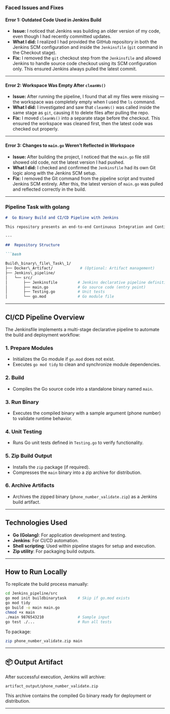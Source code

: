 ###  Faced Issues and Fixes

####  **Error 1: Outdated Code Used in Jenkins Build**

* **Issue:** I noticed that Jenkins was building an older version of my code, even though I had recently committed updates.
* **What I did:** I realized I had provided the GitHub repository in both the Jenkins SCM configuration and inside the `Jenkinsfile` (`git` command in the Checkout stage).
* **Fix:** I removed the `git` checkout step from the `Jenkinsfile` and allowed Jenkins to handle source code checkout using its SCM configuration only. This ensured Jenkins always pulled the latest commit.

---

####  **Error 2: Workspace Was Empty After `cleanWs()`**

* **Issue:** After running the pipeline, I found that all my files were missing — the workspace was completely empty when I used the `ls` command.
* **What I did:** I investigated and saw that `cleanWs()` was called inside the same stage as `git`, causing it to delete files after pulling the repo.
* **Fix:** I moved `cleanWs()` into a separate stage before the checkout. This ensured the workspace was cleaned first, then the latest code was checked out properly.

---

####  **Error 3: Changes to `main.go` Weren’t Reflected in Workspace**

* **Issue:** After building the project, I noticed that the `main.go` file still showed old code, not the latest version I had pushed.
* **What I did:** I checked and confirmed the `Jenkinsfile` had its own Git logic along with the Jenkins SCM setup.
* **Fix:** I removed the Git command from the pipeline script and trusted Jenkins SCM entirely. After this, the latest version of `main.go` was pulled and reflected correctly in the build.

---
###  Pipeline Task with golang

```markdown
#  Go Binary Build and CI/CD Pipeline with Jenkins

This repository presents an end-to-end Continuous Integration and Continuous Deployment (CI/CD) pipeline for building and packaging a Go-based application. The pipeline is implemented using Jenkins and includes source code management, module initialization, compilation, testing, and artifact archiving.

---

##  Repository Structure

```bash

Build\_binary\_file\_Task\_1/
├── Docker\_Artifact/            # (Optional: Artifact management)
├── Jenkins\_pipeline/
│   └── src/
│       ├── Jenkinsfile         # Jenkins declarative pipeline definition
│       ├── main.go             # Go source code (entry point)
│       ├── Testing.go          # Unit tests
│       └── go.mod              # Go module file

````

---

##  CI/CD Pipeline Overview

The Jenkinsfile implements a multi-stage declarative pipeline to automate the build and deployment workflow:

### 1. **Prepare Modules**
- Initializes the Go module if `go.mod` does not exist.
- Executes `go mod tidy` to clean and synchronize module dependencies.

### 2. **Build**
- Compiles the Go source code into a standalone binary named `main`.

### 3. **Run Binary**
- Executes the compiled binary with a sample argument (phone number) to validate runtime behavior.

### 4. **Unit Testing**
- Runs Go unit tests defined in `Testing.go` to verify functionality.

### 5. **Zip Build Output**
- Installs the `zip` package (if required).
- Compresses the `main` binary into a zip archive for distribution.

### 6. **Archive Artifacts**
- Archives the zipped binary (`phone_number_validate.zip`) as a Jenkins build artifact.

---

##  Technologies Used

- **Go (Golang)**: For application development and testing.
- **Jenkins**: For CI/CD automation.
- **Shell scripting**: Used within pipeline stages for setup and execution.
- **Zip utility**: For packaging build outputs.

---

##  How to Run Locally

To replicate the build process manually:

```bash
cd Jenkins_pipeline/src
go mod init buildbinarytask     # Skip if go.mod exists
go mod tidy
go build -o main main.go
chmod +x main
./main 9876543210               # Sample input
go test ./...                   # Run all tests
````

To package:

```bash
zip phone_number_validate.zip main
```

---

## 📦 Output Artifact

After successful execution, Jenkins will archive:

```
artifact_output/phone_number_validate.zip
```

This archive contains the compiled Go binary ready for deployment or distribution.

---






